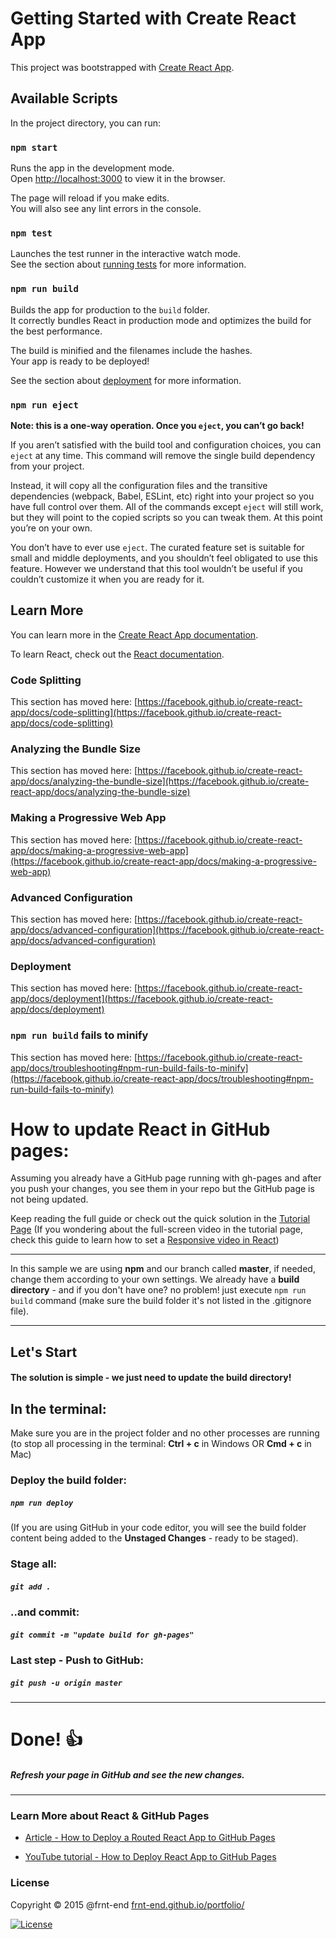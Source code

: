 # Getting Started with Create React App

This project was bootstrapped with [Create React App](https://github.com/facebook/create-react-app).

## Available Scripts

In the project directory, you can run:

### `npm start`

Runs the app in the development mode.\
Open [http://localhost:3000](http://localhost:3000) to view it in the browser.

The page will reload if you make edits.\
You will also see any lint errors in the console.

### `npm test`

Launches the test runner in the interactive watch mode.\
See the section about [running tests](https://facebook.github.io/create-react-app/docs/running-tests) for more information.

### `npm run build`

Builds the app for production to the `build` folder.\
It correctly bundles React in production mode and optimizes the build for the best performance.

The build is minified and the filenames include the hashes.\
Your app is ready to be deployed!

See the section about [deployment](https://facebook.github.io/create-react-app/docs/deployment) for more information.

### `npm run eject`

**Note: this is a one-way operation. Once you `eject`, you can’t go back!**

If you aren’t satisfied with the build tool and configuration choices, you can `eject` at any time. This command will remove the single build dependency from your project.

Instead, it will copy all the configuration files and the transitive dependencies (webpack, Babel, ESLint, etc) right into your project so you have full control over them. All of the commands except `eject` will still work, but they will point to the copied scripts so you can tweak them. At this point you’re on your own.

You don’t have to ever use `eject`. The curated feature set is suitable for small and middle deployments, and you shouldn’t feel obligated to use this feature. However we understand that this tool wouldn’t be useful if you couldn’t customize it when you are ready for it.

## Learn More

You can learn more in the [Create React App documentation](https://facebook.github.io/create-react-app/docs/getting-started).

To learn React, check out the [React documentation](https://reactjs.org/).

### Code Splitting

This section has moved here: [https://facebook.github.io/create-react-app/docs/code-splitting](https://facebook.github.io/create-react-app/docs/code-splitting)

### Analyzing the Bundle Size

This section has moved here: [https://facebook.github.io/create-react-app/docs/analyzing-the-bundle-size](https://facebook.github.io/create-react-app/docs/analyzing-the-bundle-size)

### Making a Progressive Web App

This section has moved here: [https://facebook.github.io/create-react-app/docs/making-a-progressive-web-app](https://facebook.github.io/create-react-app/docs/making-a-progressive-web-app)

### Advanced Configuration

This section has moved here: [https://facebook.github.io/create-react-app/docs/advanced-configuration](https://facebook.github.io/create-react-app/docs/advanced-configuration)

### Deployment

This section has moved here: [https://facebook.github.io/create-react-app/docs/deployment](https://facebook.github.io/create-react-app/docs/deployment)

### `npm run build` fails to minify

This section has moved here: [https://facebook.github.io/create-react-app/docs/troubleshooting#npm-run-build-fails-to-minify](https://facebook.github.io/create-react-app/docs/troubleshooting#npm-run-build-fails-to-minify)


# How to update React in GitHub pages:

Assuming you already have a GitHub page running with gh-pages and after you push your changes, you see them in your repo but the GitHub page is not being updated.

Keep reading the full guide or check out the quick solution in the [Tutorial Page](https://frnt-end.github.io/Update-React-in-GitHub-Pages/)
(If you wondering about the full-screen video in the tutorial page, check this guide to learn how to set a [Responsive video in React](https://frnt-end.github.io/React-Responsive-Video/))

---

In this sample we are using **npm** and our branch called **master**, if needed, change them according to your own settings.
We already have a **build directory** - and if you don't have one? no problem!
just execute `npm run build` command (make sure the build folder it's not listed in the .gitignore file).

---

## Let's Start

#### The solution is simple - we just need to update the build directory!

## In the terminal:

Make sure you are in the project folder and no other processes are running (to stop all processing in the terminal: **Ctrl + c** in Windows OR **Cmd + c** in Mac)

### Deploy the build folder:

##### `npm run deploy`

(If you are using GitHub in your code editor, you will see the build folder content being added to the **Unstaged Changes** - ready to be staged).

### Stage all:

##### `git add .`

### ..and commit:

##### `git commit -m "update build for gh-pages"`

### Last step - Push to GitHub:

##### `git push -u origin master`

---

# Done! 👍

##### Refresh your page in GitHub and see the new changes.

---

### Learn More about React & GitHub Pages

- [Article - How to Deploy a Routed React App to GitHub Pages](https://www.freecodecamp.org/news/deploy-a-react-app-to-github-pages/)

- [YouTube tutorial - How to Deploy React App to GitHub Pages](https://www.youtube.com/watch?v=F8s4Ng-re0E)

### License

Copyright © 2015 @frnt-end
[frnt-end.github.io/portfolio/](https://frnt-end.github.io/portfolio/)

[![License](https://img.shields.io/badge/License-Apache%202.0-blue.svg)](https://opensource.org/licenses/Apache-2.0)
